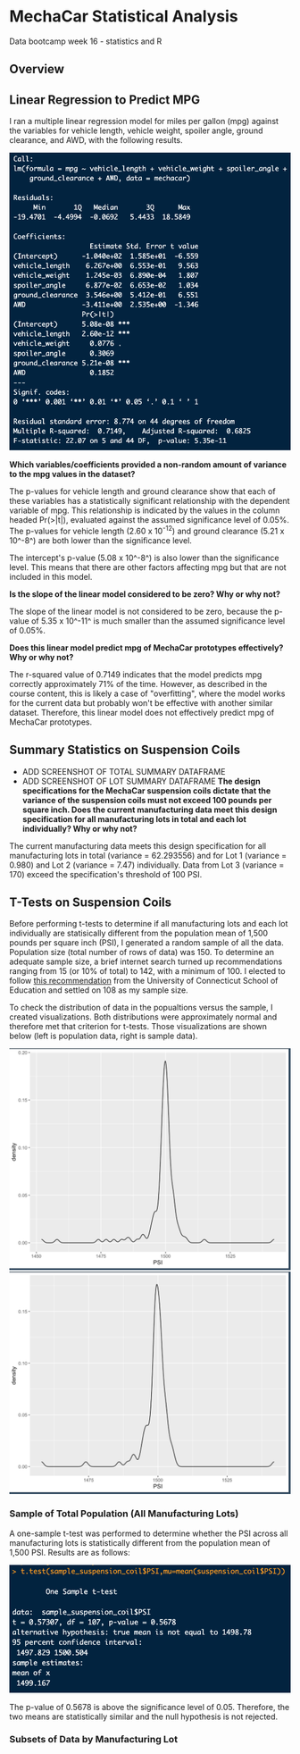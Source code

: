 # MechaCar Statistical Analysis
Data bootcamp week 16 - statistics and R

## Overview

## Linear Regression to Predict MPG
I ran a multiple linear regression model for miles per gallon (mpg) against the variables for vehicle length, vehicle weight, spoiler angle, ground clearance, and AWD, with the following results.

![screenshot of linear regression model output for mpg](https://github.com/larabjork/mechacar_statistical_analysis/blob/main/images/mpg_linear_regression.png)

__Which variables/coefficients provided a non-random amount of variance to the mpg values in the dataset?__ 

The p-values for vehicle length and ground clearance show that each of these variables has a statistically significant relationship with the dependent variable of mpg. This relationship is indicated by the values in the column headed Pr(>|t|), evaluated against the assumed significance level of 0.05%. The p-values for vehicle length (2.60 x 10<sup>-12</sup>) and ground clearance (5.21 x 10^-8^) are both lower than the significance level.

The intercept's p-value (5.08 x 10^-8^) is also lower than the significance level. This means that there are other factors affecting mpg but that are not included in this model.

__Is the slope of the linear model considered to be zero? Why or why not?__

The slope of the linear model is not considered to be zero, because the p-value of 5.35 x 10^-11^ is much smaller than the assumed significance level of 0.05%.

__Does this linear model predict mpg of MechaCar prototypes effectively? Why or why not?__

The r-squared value of 0.7149 indicates that the model predicts mpg correctly approximately 71% of the time. However, as described in the course content, this is likely a case of "overfitting", where the model works for the current data but probably won't be effective with another similar dataset. Therefore, this linear model does not effectively predict mpg of MechaCar prototypes.

## Summary Statistics on Suspension Coils
* ADD SCREENSHOT OF TOTAL SUMMARY DATAFRAME
* ADD SCREENSHOT OF LOT SUMMARY DATAFRAME
__The design specifications for the MechaCar suspension coils dictate that the variance of the suspension coils must not exceed 100 pounds per square inch. Does the current manufacturing data meet this design specification for all manufacturing lots in total and each lot individually? Why or why not?__

The current manufacturing data meets this design specification for all manufacturing lots in total (variance = 62.293556) and for Lot 1 (variance = 0.980) and Lot 2 (variance = 7.47) individually. Data from Lot 3 (variance = 170) exceed the specification's threshold of 100 PSI.

## T-Tests on Suspension Coils
Before performing t-tests to determine if all manufacturing lots and each lot individually are statisically different from the population mean of 1,500 pounds per square inch (PSI), I generated a random sample of all the data. Population size (total number of rows of data) was 150. To determine an adequate sample size, a brief internet search turned up recommendations ranging from 15 (or 10% of total) to 142, with a minimum of 100. I elected to follow [this recommendation](https://researchbasics.education.uconn.edu/sample-size/) from the University of Connecticut School of Education and settled on 108 as my sample size.

To check the distribution of data in the popualtions versus the sample, I created visualizations. Both distributions were approximately normal and therefore met that criterion for t-tests. Those visualizations are shown below (left is population data, right is sample data).

![graph for distributions of PSI, population data](https://github.com/larabjork/mechacar_statistical_analysis/blob/main/images/PSI_distribution_all_data.png)
![graph for distributions of PSI, sample data](https://github.com/larabjork/mechacar_statistical_analysis/blob/main/images/PSI_distribution_sample_data.png)

### Sample of Total Population (All Manufacturing Lots)

A one-sample t-test was performed to determine whether the PSI across all manufacturing lots is statistically different from the population mean of 1,500 PSI. Results are as follows:

![screenshot of t-test results for sample of total population, all lots](https://github.com/larabjork/mechacar_statistical_analysis/blob/main/images/t_test_sample_all_data.png)

The p-value of 0.5678 is above the significance level of 0.05. Therefore, the two means are statistically similar and the null hypothesis is not rejected. 

### Subsets of Data by Manufacturing Lot 
